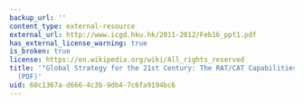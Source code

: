 ```yaml
---
backup_url: ''
content_type: external-resource
external_url: http://www.icgd.hku.hk/2011-2012/Feb16_ppt1.pdf
has_external_license_warning: true
is_broken: true
license: https://en.wikipedia.org/wiki/All_rights_reserved
title: '"Global Strategy for the 21st Century: The RAT/CAT Capabilities Perspective."
  (PDF)'
uid: 60c1367a-d666-4c3b-9db4-7c6fa9194bc6
---
```

